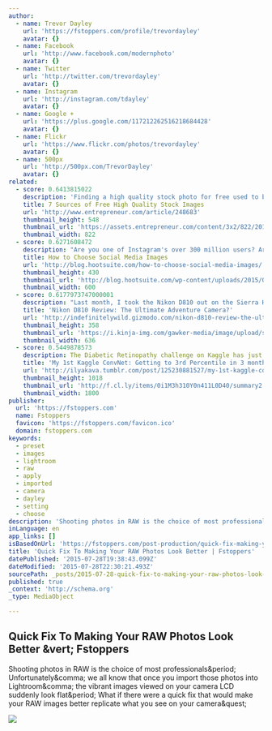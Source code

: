 ```yaml
---
author:
  - name: Trevor Dayley
    url: 'https://fstoppers.com/profile/trevordayley'
    avatar: {}
  - name: Facebook
    url: 'http://www.facebook.com/modernphoto'
    avatar: {}
  - name: Twitter
    url: 'http://twitter.com/trevordayley'
    avatar: {}
  - name: Instagram
    url: 'http://instagram.com/tdayley'
    avatar: {}
  - name: Google +
    url: 'https://plus.google.com/117212262516218684428'
    avatar: {}
  - name: Flickr
    url: 'https://www.flickr.com/photos/trevordayley'
    avatar: {}
  - name: 500px
    url: 'http://500px.com/TrevorDayley'
    avatar: {}
related:
  - score: 0.6413815022
    description: 'Finding a high quality stock photo for free used to be quite the chore -- there were very few options available, and the inventory that was available was marginal quality at best. Oh, how the times have changed. Now, there are so many free stock image websites that it can be overwhelming, to a degree.'
    title: 7 Sources of Free High Quality Stock Images
    url: 'http://www.entrepreneur.com/article/248683'
    thumbnail_height: 548
    thumbnail_url: 'https://assets.entrepreneur.com/content/3x2/822/20150225224437-computer.jpeg'
    thumbnail_width: 822
  - score: 0.6271608472
    description: "Are you one of Instagram's over 300 million users? Are you behind any of the 30 billion images that have been pinned on Pinterest? Have you watched some of the over 1 billion Facebook videos viewed on the social network every day? I've yet to come across someone arguing that images don't work on social media."
    title: How to Choose Social Media Images
    url: 'http://blog.hootsuite.com/how-to-choose-social-media-images/'
    thumbnail_height: 430
    thumbnail_url: 'http://blog.hootsuite.com/wp-content/uploads/2015/01/How-to-Choose-Social-Media-Images.jpg'
    thumbnail_width: 600
  - score: 0.6177973747000001
    description: "Last month, I took the Nikon D810 out on the Sierra High Route - one of the toughest adventures around. It got dirty, wet, and constantly banged around. Here's how it performed. Three years ago, my roommate bought a D800E. I've always shot Canon, but he let me borrow his Nikon for a couple of shoots."
    title: 'Nikon D810 Review: The Ultimate Adventure Camera?'
    url: 'http://indefinitelywild.gizmodo.com/nikon-d810-review-the-ultimate-adventure-camera-1720304051'
    thumbnail_height: 358
    thumbnail_url: 'https://i.kinja-img.com/gawker-media/image/upload/s--HUMXs9W4--/c_fill,fl_progressive,g_north,h_358,q_80,w_636/1359547536269425185.jpg'
    thumbnail_width: 636
  - score: 0.5449878573
    description: The Diabetic Retinopathy challenge on Kaggle has just finished. The goal of the competition was to predict the presence and severity of the disease Diabetic Retinopathy from photographs of eyes. I finished in 20th place using a Convolutional Neural Network (ConvNet).
    title: 'My 1st Kaggle ConvNet: Getting to 3rd Percentile in 3 months'
    url: 'http://ilyakava.tumblr.com/post/125230881527/my-1st-kaggle-convnet-getting-to-3rd-percentile'
    thumbnail_height: 1018
    thumbnail_url: 'http://f.cl.ly/items/0i1M3h310Y0n411L0D40/summary2.png'
    thumbnail_width: 1800
publisher:
  url: 'https://fstoppers.com'
  name: Fstoppers
  favicon: 'https://fstoppers.com/favicon.ico'
  domain: fstoppers.com
keywords:
  - preset
  - images
  - lightroom
  - raw
  - apply
  - imported
  - camera
  - dayley
  - setting
  - choose
description: 'Shooting photos in RAW is the choice of most professionals. Unfortunately, we all know that once you import those photos into Lightroom, the vibrant images viewed on your camera LCD suddenly look flat. What if there were a quick fix that would make your RAW images better replicate what you see on your camera?'
inLanguage: en
app_links: []
isBasedOnUrl: 'https://fstoppers.com/post-production/quick-fix-making-your-raw-photos-look-better-3298'
title: 'Quick Fix To Making Your RAW Photos Look Better | Fstoppers'
datePublished: '2015-07-28T19:38:43.099Z'
dateModified: '2015-07-28T22:30:21.493Z'
sourcePath: _posts/2015-07-28-quick-fix-to-making-your-raw-photos-look-better-or-fstoppers.md
published: true
_context: 'http://schema.org'
_type: MediaObject

---
```

<article style=""><h1>Quick Fix To Making Your RAW Photos Look Better &amp;vert; Fstoppers</h1><p>Shooting photos in RAW is the choice of most professionals&amp;period; Unfortunately&amp;comma; we all know that once you import those photos into Lightroom&amp;comma; the vibrant images viewed on your camera LCD suddenly look flat&amp;period; What if there were a quick fix that would make your RAW images better replicate what you see on your camera&amp;quest;</p><img src="https://d1w5usc88actyi.cloudfront.net/wp-content/uploads/2013/05/2013-05-01_003.jpg" /></article>